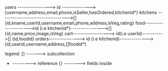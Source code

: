 users ----------------> id --------------> {username,address,email,phone,isSeller,hasOrdered,kitchenid*}
kitchens --------------------------------->[] {id,kname,userId,username,email,phone,address,isVeg,rating}
food--------------------->id (i.e kitchenid*)---------------->[] {id,name,price,image,isVeg}
cart------------------> id(i.e userId)---------->[] {id,foodid}
orders---------------> id (i.e kitchenid)--------------> {id,userid,username,address,[]foodid*}


legend:
[] -------> subcollection
* ---------> reference
{} --------> fields inside
